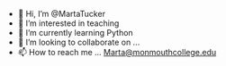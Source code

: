 - 👋 Hi, I’m @MartaTucker
- 👀 I’m interested in teaching
- 🌱 I’m currently learning Python
- 💞️ I’m looking to collaborate on ...
- 📫 How to reach me ... Marta@monmouthcollege.edu

<!---
MartaTucker/MartaTucker is a ✨ special ✨ repository because its `README.md` (this file) appears on your GitHub profile.
You can click the Preview link to take a look at your changes.
--->
